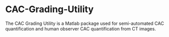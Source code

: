 # CAC-Grading-Utility
The CAC Grading Utility is a Matlab package used for semi-automated CAC quantification and human observer CAC quantification from CT images.
